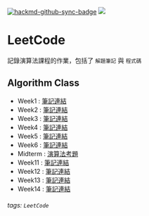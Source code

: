 [![hackmd-github-sync-badge](https://hackmd.io/DkWltRupSZGUjZyLvtSY4g/badge)](https://hackmd.io/DkWltRupSZGUjZyLvtSY4g) ![](https://img.shields.io/badge/Class-Algorithm-blue)

# LeetCode 
記錄演算法課程的作業，包括了 `解題筆記` 與 `程式碼`

## Algorithm Class
* Week1 : [筆記連結](https://hackmd.io/@gbSkzVymQsiREVFGHI7tpQ/BJboC_klq)
* Week2 : [筆記連結](https://hackmd.io/@gbSkzVymQsiREVFGHI7tpQ/rkexfLUgq)
* Week3 : [筆記連結](https://hackmd.io/@gbSkzVymQsiREVFGHI7tpQ/BJH6xsyb9)
* Week4 : [筆記連結](https://hackmd.io/@gbSkzVymQsiREVFGHI7tpQ/SJ9_Ia9Zc)
* Week5 : [筆記連結](https://hackmd.io/@gbSkzVymQsiREVFGHI7tpQ/BynmiMzMc)
* Week6 : [筆記連結](https://hackmd.io/@gbSkzVymQsiREVFGHI7tpQ/Bk7U-Jhz9)
* Midterm : [演算法考題](https://hackmd.io/@gbSkzVymQsiREVFGHI7tpQ/SJLGT_GE9)
* Week11 : [筆記連結](https://hackmd.io/@gbSkzVymQsiREVFGHI7tpQ/rkb2JxXH5)
* Week12 : [筆記連結](https://hackmd.io/@gbSkzVymQsiREVFGHI7tpQ/ryG8r69H9)
* Week13 : [筆記連結](https://hackmd.io/@gbSkzVymQsiREVFGHI7tpQ/r1NHrY7I9)
* Week14 : [筆記連結](https://hackmd.io/@gbSkzVymQsiREVFGHI7tpQ/HyT3QHaUq)


###### tags: `LeetCode`